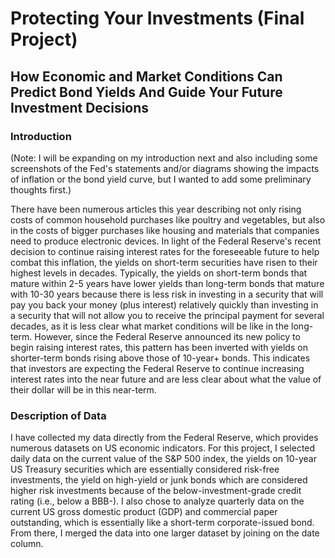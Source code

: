 # **Protecting Your Investments (Final Project)**
## **How Economic and Market Conditions Can Predict Bond Yields And Guide Your Future Investment Decisions**

### **Introduction**
  (Note: I will be expanding on my introduction next and also including some screenshots of the Fed's statements and/or diagrams showing the impacts of inflation or the bond yield curve, but I wanted to add some preliminary thoughts first.)
  
  There have been numerous articles this year describing not only rising costs of common household purchases like poultry and vegetables, but also in the costs of bigger purchases like housing and materials that companies need to produce electronic devices.  In light of the Federal Reserve's recent decision to continue raising interest rates for the foreseeable future to help combat this inflation, the yields on short-term securities have risen to their highest levels in decades.  Typically, the yields on short-term bonds that mature within 2-5 years have lower yields than long-term bonds that mature with 10-30 years because there is less risk in investing in a security that will pay you back your money (plus interest) relatively quickly than investing in a security that will not allow you to receive the principal payment for several decades, as it is less clear what market conditions will be like in the long-term.  However, since the Federal Reserve announced its new policy to begin raising interest rates, this pattern has been inverted with yields on shorter-term bonds rising above those of 10-year+ bonds.  This indicates that investors are expecting the Federal Reserve to continue increasing interest rates into the near future and are less clear about what the value of their dollar will be in this near-term.


### **Description of Data**

  I have collected my data directly from the Federal Reserve, which provides numerous datasets on US economic indicators.  For this project, I selected daily data on the current value of the S&P 500 index, the yields on 10-year US Treasury securities which are essentially considered risk-free investments, the yield on high-yield or junk bonds which are considered higher risk investments because of the below-investment-grade credit rating (i.e., below a BBB-).  I also chose to analyze quarterly data on the current US gross domestic product (GDP) and commercial paper outstanding, which is essentially like a short-term corporate-issued bond.  From there, I merged the data into one larger dataset by joining on the date column.
